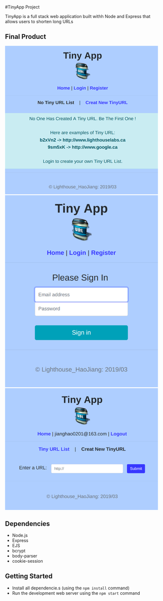 #TinyApp Project

TinyApp is a full stack web application built withh Node and Express that allows users to shorten long URLs

## Final Product
!["Screenshot of Home Page"](https://github.com/Polatouche0201/Lighthouse_Week2/blob/master/Day2-Day5/TinyApp/docs/HomePage.png)
!["Screenshot of Login Page"](https://github.com/Polatouche0201/Lighthouse_Week2/blob/master/Day2-Day5/TinyApp/docs/LoginPage.png)
!["Screenshot of New URL Page"](https://github.com/Polatouche0201/Lighthouse_Week2/blob/master/Day2-Day5/TinyApp/docs/CreateNewURLPage.png)

## Dependencies

- Node.js
- Express
- EJS
- bcrypt
- body-parser
- cookie-session

## Getting Started

- Install all dependencie.s (using the `npm install` command)
- Run the development web server using the `npm start` command

